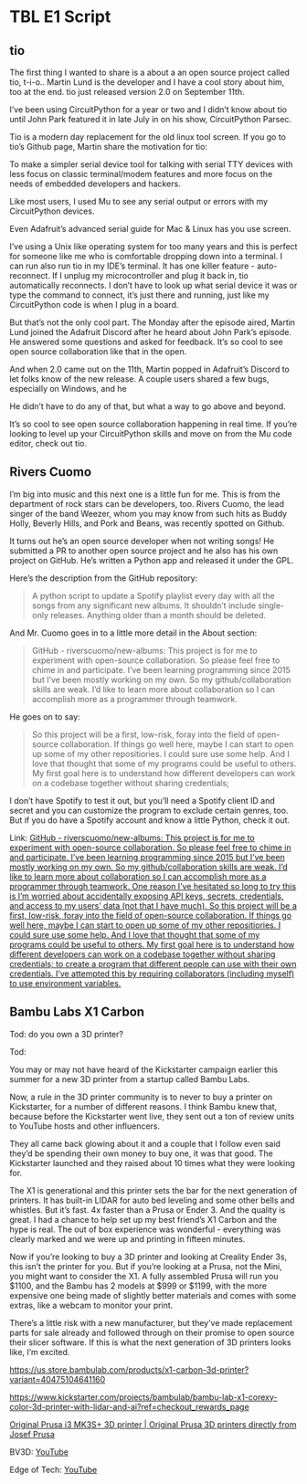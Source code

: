 # TBL E1 Script
## tio
The first thing I wanted to share is a about a an open source project called tio, t-i-o..  Martin Lund is the developer and I have a cool story about him, too at the end.  tio just released version 2.0 on September 11th.

I’ve been using CircuitPython for a year or two and I didn’t know about tio until John Park featured it in late July in on his show, CircuitPython Parsec.  

Tio is a modern day replacement for the old linux tool screen.  If you go to tio’s Github page, Martin share the motivation for tio:

To make a simpler serial device tool for talking with serial TTY devices with less focus on classic terminal/modem features and more focus on the needs of embedded developers and hackers.

Like most users, I used Mu to see any serial output or errors with my CircuitPython devices.  

Even Adafruit’s advanced serial guide for Mac & Linux has you use screen.

I’ve using a Unix like operating system for too many years and this is perfect for someone like me who is comfortable dropping down into a terminal.  I can run also run tio in my IDE’s terminal.   It has one killer feature - auto-reconnect.  If I unplug my microcontroller and plug it back in, tio automatically reconnects.  I don’t have to look up what serial device it was or type the command to connect, it’s just there and running, just like my CircuitPython code is when I plug in a board.

But that’s not the only cool part.  The Monday after the episode aired, Martin Lund joined the Adafruit Discord after he heard about John Park’s episode.  He answered some questions and asked for feedback.  It’s so cool to see open source collaboration like that in the open.

And when 2.0 came out on the 11th, Martin popped in Adafruit’s Discord to let folks know of the new release.  A couple users shared a few bugs, especially on Windows, and he 

He didn’t have to do any of that, but what a way to go above and beyond.

It’s so cool to see open source collaboration happening in real time.  If you’re looking to level up your CircuitPython skills and move on from the Mu code editor, check out tio.


## Rivers Cuomo
I’m big into music and this next one is a little fun for me. This is from the department of rock stars can be developers, too. Rivers Cuomo, the lead singer of the band Weezer, whom you may know from such hits as Buddy Holly, Beverly Hills, and Pork and Beans, was recently spotted on Github.  

It turns out he’s an open source developer when not writing songs!  He submitted a PR to another open source project and he also has his own project on GitHub.  He’s written a Python app and released it under the GPL.  

Here’s the description from the GitHub repository:

> A python script to update a Spotify playlist every day with all the songs from any significant new albums. It shouldn’t include single-only releases. Anything older than a month should be deleted.  

And Mr. Cuomo goes in to a little more detail in the About section:

> GitHub - riverscuomo/new-albums: This project is for me to experiment with open-source collaboration. So please feel free to chime in and participate.  I’ve been learning programming since 2015 but I’ve been mostly working on my own. So my github/collaboration skills are weak. I’d like to learn more about collaboration so I can accomplish more as a programmer through teamwork.    

He goes on to say: 

> So this project will be a first, low-risk, foray into the field of open-source collaboration. If things go well here, maybe I can start to open up some of my other repositiories. I could sure use some help. And I love that thought that some of my programs could be useful to others.  My first goal here is to understand how different developers can work on a codebase together without sharing credentials;   

I don’t have Spotify to test it out, but you’ll need a Spotify client ID and secret and you can customize the program to exclude certain genres, too.    But if you do have a Spotify account and know a little Python, check it out.

Link: [GitHub - riverscuomo/new-albums: This project is for me to experiment with open-source collaboration. So please feel free to chime in and participate.  I’ve been learning programming since 2015 but I’ve been mostly working on my own. So my github/collaboration skills are weak. I’d like to learn more about collaboration so I can accomplish more as a programmer through teamwork.  One reason I’ve hesitated so long to try this is I’m worried about accidentally exposing API keys, secrets, credentials, and access to my users’ data (not that I have much). So this project will be a first, low-risk, foray into the field of open-source collaboration. If things go well here, maybe I can start to open up some of my other repositiories. I could sure use some help. And I love that thought that some of my programs could be useful to others.  My first goal here is to understand how different developers can work on a codebase together without sharing credentials; to create a program that different people can use with their own credentials. I’ve attempted this by requiring collaborators (including myself) to use environment variables.](https://github.com/riverscuomo/new-albums)


## Bambu Labs X1 Carbon

Tod: do you own a 3D printer?

Tod: 

You may or may not have heard of the Kickstarter campaign earlier this summer for a new 3D printer from a startup called Bambu Labs.

Now, a rule in the 3D printer community is to never to buy a printer on Kickstarter, for a number of different reasons.  I think Bambu knew that, because before the Kickstarter went live, they sent out a ton of review units to YouTube hosts and other influencers.  

They all came back glowing about it and a couple that I follow even said they’d be spending their own money to buy one, it was that good.  The Kickstarter launched and they raised about 10 times what they were looking for.

The X1 is generational and this printer sets the bar for the next generation of printers.  It has built-in LIDAR for auto bed leveling and some other bells and whistles.  But it’s fast.  4x faster than a Prusa or Ender 3.  And the quality is great.  I had a chance to help set up my best friend’s X1 Carbon and the hype is real.  The out of box experience was wonderful - everything was clearly marked and we were up and printing in fifteen minutes.

Now if you’re looking to buy a 3D printer and looking at Creality Ender 3s, this isn’t the printer for you.  But if you’re looking at a Prusa, not the Mini, you might want to consider the X1.  A fully assembled Prusa will run you $1100, and the Bambu has 2 models at $999 or $1199, with the more expensive one being made of slightly better materials and comes with some extras, like a webcam to monitor your print.

There’s a little risk with a new manufacturer, but they’ve made replacement parts for sale already and followed through on their promise to open source their slicer software.  If this is what the next generation of 3D printers looks like, I’m excited.


https://us.store.bambulab.com/products/x1-carbon-3d-printer?variant=40475104641160

https://www.kickstarter.com/projects/bambulab/bambu-lab-x1-corexy-color-3d-printer-with-lidar-and-ai?ref=checkout_rewards_page

[Original Prusa i3 MK3S+ 3D printer | Original Prusa 3D printers directly from Josef Prusa](https://www.prusa3d.com/product/original-prusa-i3-mk3s-3d-printer-6/)

BV3D: [YouTube](https://www.youtube.com/watch?v=iuVwHXg1vVQ)

Edge of Tech: [YouTube](https://www.youtube.com/watch?v=yvFznQa9miI)


